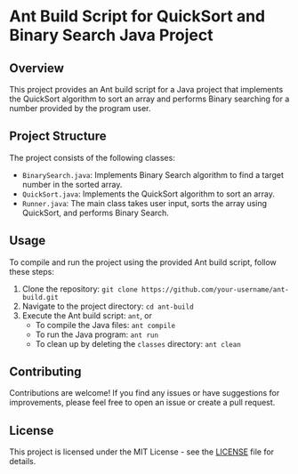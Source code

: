 # Ant Build Script for QuickSort and Binary Search Java Project

## Overview
This project provides an Ant build script for a Java project that implements the QuickSort algorithm to sort an array and performs Binary searching for a number provided by the program user.

## Project Structure
The project consists of the following classes:
- `BinarySearch.java`: Implements Binary Search algorithm to find a target number in the sorted array.
- `QuickSort.java`: Implements the QuickSort algorithm to sort an array.
- `Runner.java`: The main class takes user input, sorts the array using QuickSort, and performs Binary Search.

## Usage
To compile and run the project using the provided Ant build script, follow these steps:
1. Clone the repository: `git clone https://github.com/your-username/ant-build.git`
2. Navigate to the project directory: `cd ant-build`
3. Execute the Ant build script: `ant`, or
    - To compile the Java files: `ant compile`
    - To run the Java program: `ant run`
    - To clean up by deleting the `classes` directory: `ant clean`

## Contributing
Contributions are welcome! If you find any issues or have suggestions for improvements, please feel free to open an issue or create a pull request.

## License
This project is licensed under the MIT License - see the [LICENSE](LICENSE) file for details.
